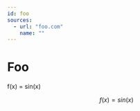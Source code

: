 ```yaml
---
id: foo
sources:
  - url: "foo.com"
    name: ""
---
```


# Foo

<div>
f(x) = sin(x) 
</div>

$$
f(x) = sin(x) 
$$